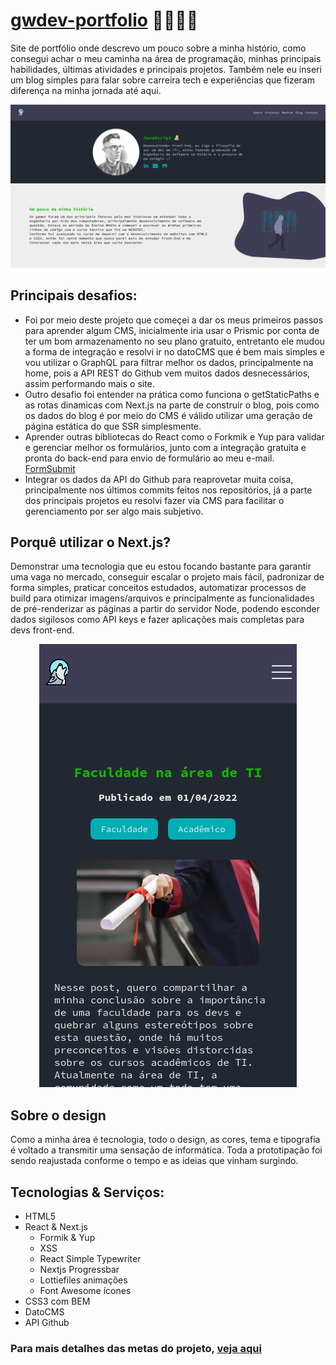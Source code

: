 # [gwdev-portfolio](https://gwdev-portfolio.vercel.app/) 🧑‍💻🧑‍💻

Site de portfólio onde descrevo um pouco sobre a minha histório, como consegui achar o meu caminha na área de programação, minhas principais habilidades, últimas atividades e principais projetos. Também nele eu inseri um blog simples para falar sobre carreira tech e experiências que fizeram diferença na minha jornada até aqui.

![Sessão do banner na home page(versão desktop)](https://github.com/GabrielWolf-Dev/gwdev-portfolio/blob/main/public/imgs/home-banner.png?raw=true)

## Principais desafios:
- Foi por meio deste projeto que começei a dar os meus primeiros passos para aprender algum CMS, inicialmente iria usar o Prismic por conta de ter um bom armazenamento no seu plano gratuito, entretanto ele mudou a forma de integração e resolvi ir no datoCMS que é bem mais simples e vou utilizar o GraphQL para filtrar melhor os dados, principalmente na home, pois a API REST do Github vem muitos dados desnecessários, assim performando mais o site.
- Outro desafio foi entender na prática como funciona o getStaticPaths e as rotas dinamicas com Next.js na parte de construir o blog, pois como os dados do blog é por meio do CMS é válido utilizar uma geração de página estática do que SSR simplesmente.
- Aprender outras bibliotecas do React como o Forkmik e Yup para validar e gerenciar melhor os formulários, junto com a integração gratuita e pronta do back-end para envio de formulário ao meu e-mail. [FormSubmit](https://formsubmit.co/)
- Integrar os dados da API do Github para reaprovetar muita coisa, principalmente nos últimos commits feitos nos repositórios, já a parte dos principais projetos eu resolvi fazer via CMS para facilitar o gerenciamento por ser algo mais subjetivo.

## Porquê utilizar o Next.js?
Demonstrar uma tecnologia que eu estou focando bastante para garantir uma vaga no mercado, conseguir escalar o projeto mais fácil, padronizar de forma simples, praticar conceitos estudados, automatizar processos de build para otimizar imagens/arquivos e principalmente as funcionalidades de pré-renderizar as páginas a partir do servidor Node, podendo esconder dados sigilosos como API keys e fazer aplicações mais completas para devs front-end.

<div style="text-align: center;">
    <img src="https://github.com/GabrielWolf-Dev/gwdev-portfolio/blob/main/public/imgs/blog-post-mobile.png?raw=true" alt="Blog post(versão mobile)" />
</div>

## Sobre o design
Como a minha área é tecnologia, todo o design, as cores, tema e tipografia é voltado a transmitir uma sensação de informática. Toda a prototipação foi sendo reajustada conforme o tempo e as ideias que vinham surgindo.

## Tecnologias & Serviços:
* HTML5
* React & Next.js
    * Formik & Yup
    * XSS
    * React Simple Typewriter
    * Nextjs Progressbar
    * Lottiefiles animações
    * Font Awesome ícones
* CSS3 com BEM
* DatoCMS
* API Github

### Para mais detalhes das metas do projeto, [veja aqui](https://github.com/GabrielWolf-Dev/gwdev-portfolio/projects/1)
